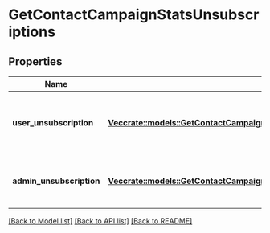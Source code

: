 # GetContactCampaignStatsUnsubscriptions

## Properties

Name | Type | Description | Notes
------------ | ------------- | ------------- | -------------
**user_unsubscription** | [**Vec<crate::models::GetContactCampaignStatsUnsubscriptionsUserUnsubscriptionInner>**](getContactCampaignStats_unsubscriptions_userUnsubscription_inner.md) | Contact has unsubscribed via the unsubscription link in the email | 
**admin_unsubscription** | [**Vec<crate::models::GetContactCampaignStatsUnsubscriptionsAdminUnsubscriptionInner>**](getContactCampaignStats_unsubscriptions_adminUnsubscription_inner.md) | Contact has been unsubscribed from the administrator | 

[[Back to Model list]](../README.md#documentation-for-models) [[Back to API list]](../README.md#documentation-for-api-endpoints) [[Back to README]](../README.md)


